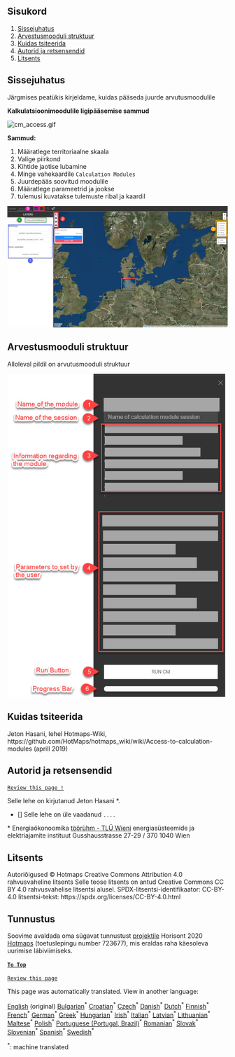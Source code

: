 <h2> Sisukord </h2><ol><li> <a href="#Introduction">Sissejuhatus</a> </li><li> <a href="#Structure-of-a-calculation-module">Arvestusmooduli struktuur</a> </li><li> <a href="#How-to-cite">Kuidas tsiteerida</a> </li><li> <a href="#Authors-and-reviewers">Autorid ja retsensendid</a> </li><li> <a href="#License">Litsents</a> </li></ol><h2> Sissejuhatus </h2><p> Järgmises peatükis kirjeldame, kuidas pääseda juurde arvutusmoodulile </p><p> <strong>Kalkulatsioonimoodulile ligipääsemise sammud</strong> </p><p><img alt="cm_access.gif" src="https://github.com/HotMaps/hotmaps_wiki/blob/master/Images/general_tool_functionalities_and_structure/calculation_module_access.gif"/></p><p> <strong>Sammud:</strong> </p><ol><li> Määratlege territoriaalne skaala </li><li> Valige piirkond </li><li> Kihtide jaotise lubamine </li><li> Minge vahekaardile <code>Calculation Modules</code> </li><li> Juurdepääs soovitud moodulile </li><li> Määratlege parameetrid ja jookse </li><li> tulemusi kuvatakse tulemuste ribal ja kaardil </li></ol><p><img alt="cm_access.png" src="https://github.com/HotMaps/hotmaps_wiki/blob/master/Images/general_tool_functionalities_and_structure/calculation_module_access.png"/></p><h2> Arvestusmooduli struktuur </h2><p> Alloleval pildil on arvutusmooduli struktuur </p><p><img alt="cm_struktuur_png" src="https://github.com/HotMaps/hotmaps_wiki/blob/master/Images/general_tool_functionalities_and_structure/calculation_module_structure.png"/></p><h2> Kuidas tsiteerida </h2><p> Jeton Hasani, lehel Hotmaps-Wiki, https://github.com/HotMaps/hotmaps_wiki/wiki/Access-to-calculation-modules (aprill 2019) </p><h2> Autorid ja retsensendid </h2><p> <code><a href="https://github.com/HotMaps/hotmaps_wiki/wiki/CM-Access/_edit">Review this page !</a></code> </p> <p> Selle lehe on kirjutanud Jeton Hasani *. </p><ul><li> [] Selle lehe on üle vaadanud <code>....</code> </li></ul><p> * Energiaökonoomika <a href="https://eeg.tuwien.ac.at/">töörühm - TLÜ Wieni</a> energiasüsteemide ja elektriajamite instituut Gusshausstrasse 27-29 / 370 1040 Wien </p><h2> Litsents </h2><p> Autoriõigused © Hotmaps Creative Commons Attribution 4.0 rahvusvaheline litsents Selle teose litsents on antud Creative Commons CC BY 4.0 rahvusvahelise litsentsi alusel. SPDX-litsentsi-identifikaator: CC-BY-4.0 litsentsi-tekst: https://spdx.org/licenses/CC-BY-4.0.html </p><h2> Tunnustus </h2><p> Soovime avaldada oma sügavat tunnustust <a href="https://www.hotmaps-project.eu">projektile</a> Horisont 2020 <a href="https://www.hotmaps-project.eu">Hotmaps</a> (toetuslepingu number 723677), mis eraldas raha käesoleva uurimise läbiviimiseks. </p><p><ins> <code><strong><a href="#table-of-contents">To Top</a></strong></code> </ins> </p><p> <code><a href="https://github.com/HotMaps/hotmaps_wiki/wiki/CM-Access/_edit/#Authors-and-reviewers">Review this page</a></code> </p>

This page was automatically translated. View in another language:

[English](../en/Access-to-calculation-modules.md) (original) [Bulgarian](../bg/Access-to-calculation-modules.md)<sup>\*</sup> [Croatian](../hr/Access-to-calculation-modules.md)<sup>\*</sup> [Czech](../cs/Access-to-calculation-modules.md)<sup>\*</sup> [Danish](../da/Access-to-calculation-modules.md)<sup>\*</sup> [Dutch](../nl/Access-to-calculation-modules.md)<sup>\*</sup>  [Finnish](../fi/Access-to-calculation-modules.md)<sup>\*</sup> [French](../fr/Access-to-calculation-modules.md)<sup>\*</sup> [German](../de/Access-to-calculation-modules.md)<sup>\*</sup> [Greek](../el/Access-to-calculation-modules.md)<sup>\*</sup> [Hungarian](../hu/Access-to-calculation-modules.md)<sup>\*</sup> [Irish](../ga/Access-to-calculation-modules.md)<sup>\*</sup> [Italian](../it/Access-to-calculation-modules.md)<sup>\*</sup> [Latvian](../lv/Access-to-calculation-modules.md)<sup>\*</sup> [Lithuanian](../lt/Access-to-calculation-modules.md)<sup>\*</sup> [Maltese](../mt/Access-to-calculation-modules.md)<sup>\*</sup> [Polish](../pl/Access-to-calculation-modules.md)<sup>\*</sup> [Portuguese (Portugal, Brazil)](../pt/Access-to-calculation-modules.md)<sup>\*</sup> [Romanian](../ro/Access-to-calculation-modules.md)<sup>\*</sup> [Slovak](../sk/Access-to-calculation-modules.md)<sup>\*</sup> [Slovenian](../sl/Access-to-calculation-modules.md)<sup>\*</sup> [Spanish](../es/Access-to-calculation-modules.md)<sup>\*</sup> [Swedish](../sv/Access-to-calculation-modules.md)<sup>\*</sup> 

<sup>\*</sup>: machine translated
